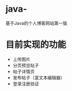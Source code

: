 # java-
基于Java的个人博客网站第一版
<br>
<h1>目前实现的功能</h1>
<ul>
  <li>上传图片</li>
  <li>分页预览帖子</li>
  <li>帖子详情页</li>
  <li>发布帖子（富文本编辑器）</li>
  <li>登录注册验证</li>
</ul>
